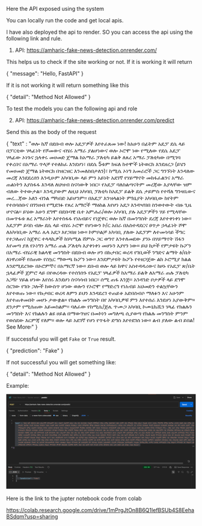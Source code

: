 Here the API exposed using the system

You can locally run the code and get local apis.

I have also deployed the api to render.
SO you can access the api using the following link and rule.

1. API: https://amharic-fake-news-detection.onrender.com/

This helps us to check if the site working or not.
If it is working it will return

{
"message": "Hello, FastAPI"
}

If it is not working it will return something like this

{
"detail": "Method Not Allowed"
}

To test the models you can the following api and role

2. API: https://amharic-fake-news-detection.onrender.com/predict

Send this as the body of the request

{
"text" : "ወሎ ኬኛ በደቡብ ወሎ አዴፓዎች እየተፈጸመ ነው! ከአሁን በፊትም አዴፓ ደሴ ላይ በፓርቲው ሃላፊነት የሾመውና ብሄሩ አማራ ያልሆነውና ወሎ ኦሮሞ ነው የሚለው የደሴ አዴፓ ሃላፊው ኦነጉና ኋላቀሩ መሀመድ ጀማል ከአማራ ፓለቲካ ይልቅ ለጸረ አማራ ፓለቲካው በሚገባ የቀረበና በአማራ ጥላቻ የተለከፈ እንደሆነ፣ በደሴ 5ቱም ክፍለ ከተሞች ኔትወርክ እንደዘረጋ (ይሄን የመሀመድ ጀማል ኔትወርክ በዝርዝር እንመለስበታለን)፣ ከሚሴ ኦነግ አመራሮች ጋር ግንኙነት እንዳለው መረጃ እንደደረሰን እንዲሁም አካባቢው ላይ ምን አይነት አደገኛ የሃይማኖት መከፋፈልንና አማራ ጠልነትን እያስፋፋ እንዳለ ለህዝብ ስናሳውቅ ነበር፡፡ የአዴፓ ባለስልጣናትም መረጃው እያላቸው ዝም ብለው ትተውታል፡፡ እንዲያውም ለዚህ አካባቢ ፓለቲካ ከአዴፓ ይልቅ ደሴ ታይምስ የተሻለ ግንዛቤውና መረ...ጃው አለን ብንል ማካበድ አይሆንም፡፡ በአዴፓ እንዝላልነት ምክኒያት አካባቢው ከየትም የተሰባሰቡና በገንዘብ የሚደገፉ የጸረ አማሮች ማዕከል እየሆነ አደጋ እንዳዣበበ ስንወተውት ብዙ ጊዜ ሆኖናል፡፡ ይሄው አሁን ደግሞ በደቡባዊ ቤተ አምሐራ/ወሎ አካባቢ ያሉ አዴፓዎችን ሃይ የሚላቸው በመጥፋቱ ጸረ አማራነት እየተስፋፋ የነአብይና የነጀዋር ወሎ ኬኛ በመንግስት ደረጃ እየተቀነቀነ ነው፡፡ አዴፓም ይባስ ብሎ ደሴ ላይ ብሄሩ ኦሮሞ የሆነውን ኮ/ር አበራ በአስተዳደርና ፀጥታ ኃላፊነት ሾሞ ለአካባቢው አማራ ሌላ አደጋ እየጋበዘ ነው። ኮምቦልቻ አካባቢ ያለው አዴፓም ለተመሳሳይ ችግር የተጋለጠና ከጀዋር ተላላኪዎች ከነካሚል ሸምሱ ጋር ወግኖ እንተለመደው ያንኑ በሃይማኖት ሽፋን እየመጣ ያለ የኦነግን አማራ ጠል ፖለቲካ እያቀነቀነ መሆኑን እያየን ነው። ይህ ከታች የምታዩት ኩፖን በአማራ ብሄራዊ ክልላዊ መንግስት በደቡብ ወሎ ዞን በኩታበር ወረዳ የገቢወች ንግድና ልማት ፅ/ቤት ለነዋሪወች የሰጠው የስኳር ማውጫ ኩፖን ነው። እንደምታዩት ኩፖኑ የተዘጋጀው ልክ ኦሮሚያ ክልል እንደሚደረገው በኦሮምኛና በአማርኛ ነው። ደቡብ ወሎ ላይ ከዋና አስተዳዳሪውና ከዞኑ የአዴፓ ጽ/ቤት ኋላፊዎች ጀምሮ ላይ በየወረዳው የተሰገሰጉ የአዴፓ ሃላፊዎች ከአማራ ይልቅ ለአማራ ጠሉ ፓለቲካ አጋዥ ሃይል ሆነው እየሰሩ እንደሆነ ስናሳሳብ ነበር፡፡ ሰሚ ጠፋ እንጅ፡፡ አንዳንድ ቦታዎች ላይ ደግሞ ሰርገው የገቡ ጋሎች ከውስጥ ሆነው ወሎን የኦሮሞ የማድረግ የነአብይ አህመድን ተልኳቸውን እየተወጡ ነው። የኩታበር ወረዳ ለምን ይህን እንዳደረገ ተጠይቆ አድበስብሶ ማለፉን እና አሁንም እየተጠቀመበት መሆኑ ታውቋል። የክልሉ መንግስት በየ አካባቢዎቹ ምን እየተሰራ እንደሆነ አያውቅም። ደንታም የሚሰጠው አይመስልም፡፡ ባለፈው የከሚሴ/ጅሌ ጥሙጋ አካባቢ ኮሙኒኬሺን ሃላፊ የክልሉን መንግስት እና የክልሉን ልዩ ሀይል በማውገዝና በመኮነን መግለጫ ሲያወጣ የክልሉ መንግስት ምንም የወሰደው እርምጃ የለም። ወሎ ላይ አደገኛ የሆነ የጥፋት ድግስ እየተደገሰ ነው። ልብ ያለው ልብ ይበል! See More፡"
}

If successful you will get `Fake` or `True` result.

{
"prediction": "Fake"
}

If not successful you will get something like:

{
"detail": "Method Not Allowed"
}

Example:

![alt text](image.png)

Here is the link to the jupter notebook code from colab

https://colab.research.google.com/drive/1mPrgJtOn8B6Q1IefBSUb4S8EehaBSdqm?usp=sharing
